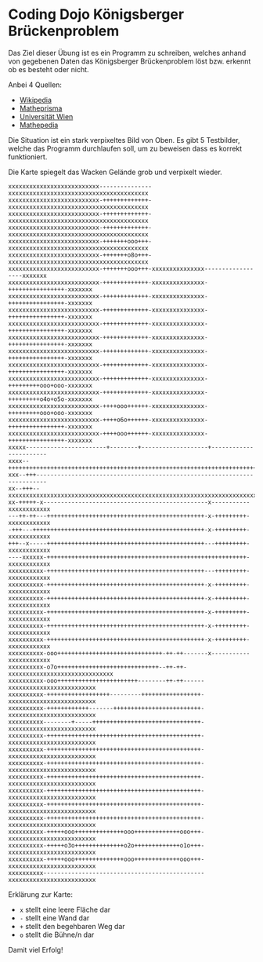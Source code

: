 # Coding Dojo Königsberger Brückenproblem

Das Ziel dieser Übung ist es ein Programm zu schreiben, welches anhand von gegebenen Daten das Königsberger Brückenproblem löst bzw. erkennt ob es besteht oder nicht.

Anbei 4 Quellen:

- [Wikipedia](https://de.wikipedia.org/wiki/K%C3%B6nigsberger_Br%C3%BCckenproblem)
- [Matheprisma](http://www.matheprisma.uni-wuppertal.de/Module/Koenigsb/)
- [Universität Wien](http://homepage.univie.ac.at/franz.embacher/Lehre/aussermathAnw/Spaziergaenge.html)
- [Mathepedia](http://www.mathepedia.de/Koenigsberger_Brueckenproblem.aspx)

Die Situation ist ein stark verpixeltes Bild von Oben. Es gibt 5 Testbilder, 
welche das Programm durchlaufen soll, um zu beweisen dass es korrekt funktioniert.

Die Karte spiegelt das Wacken Gelände grob und verpixelt wieder.

```
xxxxxxxxxxxxxxxxxxxxxxxxxx---------------xxxxxxxxxxxxxxxxxxxxxxxxxxxxxxxxxxxxxxxx
xxxxxxxxxxxxxxxxxxxxxxxxxx-+++++++++++++-xxxxxxxxxxxxxxxxxxxxxxxxxxxxxxxxxxxxxxxx
xxxxxxxxxxxxxxxxxxxxxxxxxx-+++++++++++++-xxxxxxxxxxxxxxxxxxxxxxxxxxxxxxxxxxxxxxxx
xxxxxxxxxxxxxxxxxxxxxxxxxx-+++++++++++++-xxxxxxxxxxxxxxxxxxxxxxxxxxxxxxxxxxxxxxxx
xxxxxxxxxxxxxxxxxxxxxxxxxx-+++++++ooo+++-xxxxxxxxxxxxxxxxxxxxxxxxxxxxxxxxxxxxxxxx
xxxxxxxxxxxxxxxxxxxxxxxxxx-+++++++o8o+++-xxxxxxxxxxxxxxxxxxxxxxxxxxxxxxxxxxxxxxxx
xxxxxxxxxxxxxxxxxxxxxxxxxx-+++++++ooo+++-xxxxxxxxxxxxxxx------------------xxxxxxx
xxxxxxxxxxxxxxxxxxxxxxxxxx-+++++++++++++-xxxxxxxxxxxxxxx-++++++++++++++++-xxxxxxx
xxxxxxxxxxxxxxxxxxxxxxxxxx-+++++++++++++-xxxxxxxxxxxxxxx-++++++++++++++++-xxxxxxx
xxxxxxxxxxxxxxxxxxxxxxxxxx-+++++++++++++-xxxxxxxxxxxxxxx-++++++++++++++++-xxxxxxx
xxxxxxxxxxxxxxxxxxxxxxxxxx-+++++++++++++-xxxxxxxxxxxxxxx-++++++++++++++++-xxxxxxx
xxxxxxxxxxxxxxxxxxxxxxxxxx-+++++++++++++-xxxxxxxxxxxxxxx-++++++++++++++++-xxxxxxx
xxxxxxxxxxxxxxxxxxxxxxxxxx-+++++++++++++-xxxxxxxxxxxxxxx-++++++++++++++++-xxxxxxx
xxxxxxxxxxxxxxxxxxxxxxxxxx-+++++++++++++-xxxxxxxxxxxxxxx-++++++++++++++++-xxxxxxx
xxxxxxxxxxxxxxxxxxxxxxxxxx-+++++++++++++-xxxxxxxxxxxxxxx-+++++++++ooo+ooo-xxxxxxx
xxxxxxxxxxxxxxxxxxxxxxxxxx-+++++++++++++-xxxxxxxxxxxxxxx-+++++++++o4o+o5o-xxxxxxx
xxxxxxxxxxxxxxxxxxxxxxxxxx-++++ooo++++++-xxxxxxxxxxxxxxx-+++++++++ooo+ooo-xxxxxxx
xxxxxxxxxxxxxxxxxxxxxxxxxx-++++o6o++++++-xxxxxxxxxxxxxxx-++++++++++++++++-xxxxxxx
xxxxxxxxxxxxxxxxxxxxxxxxxx-++++ooo++++++-xxxxxxxxxxxxxxx-++++++++++++++++-xxxxxxx
xxxxx-----------------------+--------+-------------------+-----------------------
xxxx--+++++++++++++++++++++++++++++++++++++++++++++++++++++++++++++++++++++++++++
xxx--+++-------------------------------------------------------------------------
xx--+++--xxxxxxxxxxxxxxxxxxxxxxxxxxxxxxxxxxxxxxxxxxxxxxxxxxxxxxxxxxxxxxxxxxxxxxxx
xx-+++++-x-----------------------------------------------x-----------xxxxxxxxxxxx
---++-++---+++++++++++++++++++++++++++++++++++++++++++++-x-+++++++++-xxxxxxxxxxxx
-+++---+++++++++++++++++++++++++++++++++++++++++++++++++-x-+++++++++-xxxxxxxxxxxx
+++--x-----+++++++++++++++++++++++++++++++++++++++++++++---+++++++++-xxxxxxxxxxxx
----xxxxxx-+++++++++++++++++++++++++++++++++++++++++++++++++++++++++-xxxxxxxxxxxx
xxxxxxxxxx-+++++++++++++++++++++++++++++++++++++++++++++---+++++++++-xxxxxxxxxxxx
xxxxxxxxxx-+++++++++++++++++++++++++++++++++++++++++++++-x-+++++++++-xxxxxxxxxxxx
xxxxxxxxxx-+++++++++++++++++++++++++++++++++++++++++++++-x-+++++++++-xxxxxxxxxxxx
xxxxxxxxxx-+++++++++++++++++++++++++++++++++++++++++++++-x-+++++++++-xxxxxxxxxxxx
xxxxxxxxxx-+++++++++++++++++++++++++++++++++++++++++++++-x-+++++++++-xxxxxxxxxxxx
xxxxxxxxxx-+++++++++++++++++++++++++++++++++++++++++++++-x-+++++++++-xxxxxxxxxxxx
xxxxxxxxxx-ooo++++++++++++++++++++++++++++++-++-++-------x-----------xxxxxxxxxxxx
xxxxxxxxxx-o7o+++++++++++++++++++++++++++++--++-++-xxxxxxxxxxxxxxxxxxxxxxxxxxxxxx
xxxxxxxxxx-ooo+++++++++++++++++++++++--------++-++------xxxxxxxxxxxxxxxxxxxxxxxxx
xxxxxxxxxx-++++++++++++++++++---------+++++++++++++++++-xxxxxxxxxxxxxxxxxxxxxxxxx
xxxxxxxxxx-++++++++++++-------+++++++++++++++++++++++++-xxxxxxxxxxxxxxxxxxxxxxxxx
xxxxxxxxxx--------+-----+++++++++++++++++++++++++++++++-xxxxxxxxxxxxxxxxxxxxxxxxx
xxxxxxxxxx-++++++++++++++++++++++++++++++++++++++++++++-xxxxxxxxxxxxxxxxxxxxxxxxx
xxxxxxxxxx-++++++++++++++++++++++++++++++++++++++++++++-xxxxxxxxxxxxxxxxxxxxxxxxx
xxxxxxxxxx-++++++++++++++++++++++++++++++++++++++++++++-xxxxxxxxxxxxxxxxxxxxxxxxx
xxxxxxxxxx-++++++++++++++++++++++++++++++++++++++++++++-xxxxxxxxxxxxxxxxxxxxxxxxx
xxxxxxxxxx-++++++++++++++++++++++++++++++++++++++++++++-xxxxxxxxxxxxxxxxxxxxxxxxx
xxxxxxxxxx-++++++++++++++++++++++++++++++++++++++++++++-xxxxxxxxxxxxxxxxxxxxxxxxx
xxxxxxxxxx-++++++++++++++++++++++++++++++++++++++++++++-xxxxxxxxxxxxxxxxxxxxxxxxx
xxxxxxxxxx-+++++ooo++++++++++++++ooo+++++++++++++ooo+++-xxxxxxxxxxxxxxxxxxxxxxxxx
xxxxxxxxxx-+++++o3o++++++++++++++o2o+++++++++++++o1o+++-xxxxxxxxxxxxxxxxxxxxxxxxx
xxxxxxxxxx-+++++ooo++++++++++++++ooo+++++++++++++ooo+++-xxxxxxxxxxxxxxxxxxxxxxxxx
xxxxxxxxxx----------------------------------------------xxxxxxxxxxxxxxxxxxxxxxxxx
```

Erklärung zur Karte:
- ```x``` stellt eine leere Fläche dar
- ```-``` stellt eine Wand dar
- ```+``` stellt den begehbaren Weg dar
- ```o``` stellt die Bühne/n dar

Damit viel Erfolg!